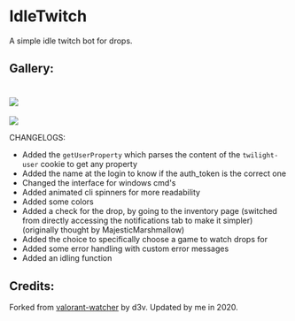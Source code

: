 # IdleTwitch
A simple idle twitch bot for drops.

## Gallery:
![](https://i.imgur.com/qh5JXMz.png)
===================================
![](https://i.imgur.com/hfBxXMR.png)


CHANGELOGS:<br>
- Added the `getUserProperty` which parses the content of the `twilight-user` cookie to get any property<br>
- Added the name at the login to know if the auth_token is the correct one<br>
- Changed the interface for windows cmd's<br>
- Added animated cli spinners for more readability<br>
- Added some colors<br>
- Added a check for the drop, by going to the inventory page (switched from directly accessing the notifications tab to make it simpler) (originally thought by MajesticMarshmallow)<br>
- Added the choice to specifically choose a game to watch drops for<br>
- Added some error handling with custom error messages<br>
- Added an idling function

## Credits:
Forked from [valorant-watcher](https://github.com/D3vl0per/Valorant-watcher) by d3v. 
Updated by me in 2020.
